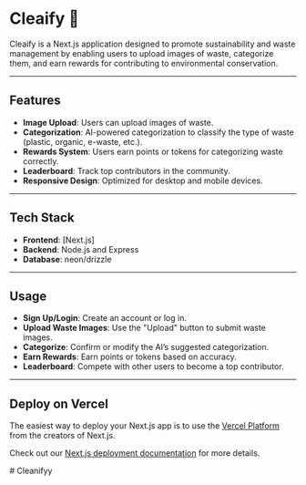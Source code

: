 # Cleaify 🌿  
Cleaify is a Next.js application designed to promote sustainability and waste management by enabling users to upload images of waste, categorize them, and earn rewards for contributing to environmental conservation.

---

## Features  
- **Image Upload**: Users can upload images of waste.  
- **Categorization**: AI-powered categorization to classify the type of waste (plastic, organic, e-waste, etc.).  
- **Rewards System**: Users earn points or tokens for categorizing waste correctly.  
- **Leaderboard**: Track top contributors in the community.  
- **Responsive Design**: Optimized for desktop and mobile devices.  

---

## Tech Stack  
- **Frontend**: [Next.js]
- **Backend**: Node.js and Express 
- **Database**: neon/drizzle 

---

## Usage
- **Sign Up/Login**: Create an account or log in.
- **Upload Waste Images**: Use the "Upload" button to submit waste images.
- **Categorize**: Confirm or modify the AI’s suggested categorization.
- **Earn Rewards**: Earn points or tokens based on accuracy.
- **Leaderboard**: Compete with other users to become a top contributor.

---

## Deploy on Vercel

The easiest way to deploy your Next.js app is to use the [Vercel Platform](https://vercel.com/new?utm_medium=default-template&filter=next.js&utm_source=create-next-app&utm_campaign=create-next-app-readme) from the creators of Next.js.

Check out our [Next.js deployment documentation](https://nextjs.org/docs/app/building-your-application/deploying) for more details.

#   C l e a n i f y y  
 